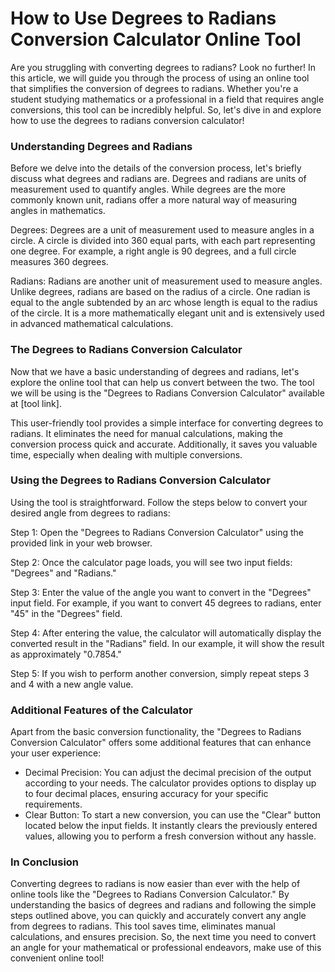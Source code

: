 How to Use Degrees to Radians Conversion Calculator Online Tool
===============================================================

Are you struggling with converting degrees to radians? Look no further! In this article, we will guide you through the process of using an online tool that simplifies the conversion of degrees to radians. Whether you're a student studying mathematics or a professional in a field that requires angle conversions, this tool can be incredibly helpful. So, let's dive in and explore how to use the degrees to radians conversion calculator!

### Understanding Degrees and Radians

Before we delve into the details of the conversion process, let's briefly discuss what degrees and radians are. Degrees and radians are units of measurement used to quantify angles. While degrees are the more commonly known unit, radians offer a more natural way of measuring angles in mathematics.

Degrees: Degrees are a unit of measurement used to measure angles in a circle. A circle is divided into 360 equal parts, with each part representing one degree. For example, a right angle is 90 degrees, and a full circle measures 360 degrees.

Radians: Radians are another unit of measurement used to measure angles. Unlike degrees, radians are based on the radius of a circle. One radian is equal to the angle subtended by an arc whose length is equal to the radius of the circle. It is a more mathematically elegant unit and is extensively used in advanced mathematical calculations.

### The Degrees to Radians Conversion Calculator

Now that we have a basic understanding of degrees and radians, let's explore the online tool that can help us convert between the two. The tool we will be using is the "Degrees to Radians Conversion Calculator" available at \[tool link\].

This user-friendly tool provides a simple interface for converting degrees to radians. It eliminates the need for manual calculations, making the conversion process quick and accurate. Additionally, it saves you valuable time, especially when dealing with multiple conversions.

### Using the Degrees to Radians Conversion Calculator

Using the tool is straightforward. Follow the steps below to convert your desired angle from degrees to radians:

Step 1: Open the "Degrees to Radians Conversion Calculator" using the provided link in your web browser.

Step 2: Once the calculator page loads, you will see two input fields: "Degrees" and "Radians."

Step 3: Enter the value of the angle you want to convert in the "Degrees" input field. For example, if you want to convert 45 degrees to radians, enter "45" in the "Degrees" field.

Step 4: After entering the value, the calculator will automatically display the converted result in the "Radians" field. In our example, it will show the result as approximately "0.7854."

Step 5: If you wish to perform another conversion, simply repeat steps 3 and 4 with a new angle value.

### Additional Features of the Calculator

Apart from the basic conversion functionality, the "Degrees to Radians Conversion Calculator" offers some additional features that can enhance your user experience:

- Decimal Precision: You can adjust the decimal precision of the output according to your needs. The calculator provides options to display up to four decimal places, ensuring accuracy for your specific requirements.
- Clear Button: To start a new conversion, you can use the "Clear" button located below the input fields. It instantly clears the previously entered values, allowing you to perform a fresh conversion without any hassle.

### In Conclusion

Converting degrees to radians is now easier than ever with the help of online tools like the "Degrees to Radians Conversion Calculator." By understanding the basics of degrees and radians and following the simple steps outlined above, you can quickly and accurately convert any angle from degrees to radians. This tool saves time, eliminates manual calculations, and ensures precision. So, the next time you need to convert an angle for your mathematical or professional endeavors, make use of this convenient online tool!